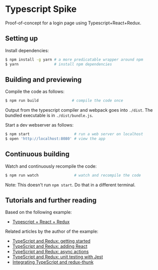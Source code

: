 # Typescript Spike

Proof-of-concept for a login page using Typescript+React+Redux.

## Setting up

Install dependencies:

```bash
$ npm install -g yarn # a more predicatable wrapper around npm
$ yarn                # install npm dependencies
```

## Building and previewing

Compile the code as follows:

```bash
$ npm run build               # compile the code once
```

Output from the typescript compiler and webpack goes into `./dist`.
The bundled executable is in `./dist/bundle.js`.

Start a dev webserver as follows:

```bash
$ npm start                    # run a web server on localhost
$ open 'http://localhost:8080' # view the app
```

## Continuous building

Watch and continuously recompile the code:

```bash
$ npm run watch                # watch and recompile the code
```

Note: This doesn't run `npm start`.
Do that in a different terminal.

## Tutorials and further reading

Based on the following example:

  - [Typescript + React + Redux][rjz-example]

Related articles by the author of the example:

  - [TypeScript and Redux: getting started][rjz-article-1]
  - [TypeScript and Redux: adding React][rjz-article-2]
  - [TypeScript and Redux: async actions][rjz-article-3]
  - [TypeScript and Redux: unit testing with Jest][rjz-article-4]
  - [Integrating TypeScript and redux-thunk][rjz-article-5]

[rjz-example]: https://github.com/rjz/typescript-react-redux
[rjz-article-1]: https://rjzaworski.com/2016/08/getting-started-with-redux-and-typescript
[rjz-article-2]: https://rjzaworski.com/2016/08/typescript-redux-and-react
[rjz-article-3]: https://rjzaworski.com/2016/09/typescript-redux-async-actions
[rjz-article-4]: https://rjzaworski.com/2016/12/testing-typescript-with-jest
[rjz-article-5]: https://rjzaworski.com/2017/01/typescript-redux-thunk
